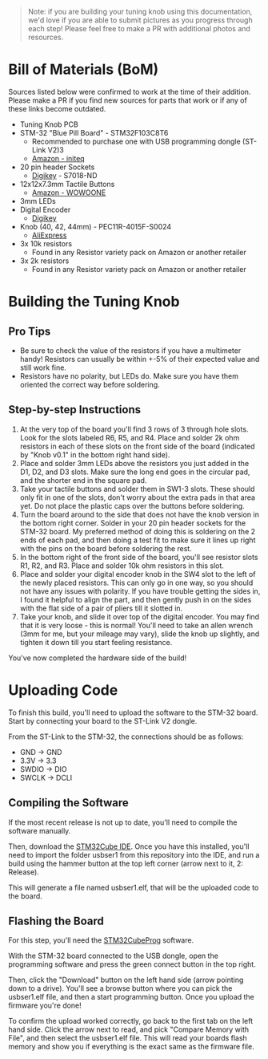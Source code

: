 > Note: if you are building your tuning knob using this documentation, we'd love if you are able to submit pictures as you progress through each step! Please feel free to make a PR with additional photos and resources.

# Bill of Materials (BoM)

Sources listed below were confirmed to work at the time of their addition. Please make a PR if you find new sources for parts that work or if any of these links become outdated.

* Tuning Knob PCB
* STM-32 "Blue Pill Board" - STM32F103C8T6
  * Recommended to purchase one with USB programming dongle (ST-Link V2)3
  * [Amazon - initeq](https://www.amazon.com/initeq-STM32F103C8T6-Minimum-Development-Programmer/dp/B079B95L9Y?th=1)
* 20 pin header Sockets
  * [Digikey](https://www.digikey.com/en/products/detail/sullins-connector-solutions/PPTC201LFBN-RC/810158?s=N4IgTCBcDaIMoHYAMBGAHAWgHIBEAEIAugL5A) - S7018-ND 
* 12x12x7.3mm Tactile Buttons
  * [Amazon - WOWOONE](https://a.co/d/htCCb7B)
* 3mm LEDs
* Digital Encoder
  * [Digikey](https://www.digikey.com/en/products/detail/bourns-inc/PEC11R-4015F-S0024/4499668)
* Knob (40, 42, 44mm) - PEC11R-4015F-S0024
  * [AliExpress](https://www.aliexpress.com/item/2251832815162496.html?spm=a2g0o.productlist.0.0.1e2c73b6198PmY&algo_pvid=2734f4d5-0906-46f7-91c0-93d160eaffb5&algo_exp_id=2734f4d5-0906-46f7-91c0-93d160eaffb5-16&pdp_ext_f=%7B%22sku_id%22%3A%2212000016726878080%22%7D&pdp_npi=2%40dis%21USD%21%2111.8%21%21%21%21%21%402101e9d316572559748035902e58bf%2112000016726878080%21sea)
* 3x 10k resistors
  * Found in any Resistor variety pack on Amazon or another retailer
* 3x 2k resistors
  * Found in any Resistor variety pack on Amazon or another retailer

# Building the Tuning Knob

## Pro Tips

* Be sure to check the value of the resistors if you have a multimeter handy! Resistors can usually be within +-5% of their expected value and still work fine.
* Resistors have no polarity, but LEDs do. Make sure you have them oriented the correct way before soldering.

## Step-by-step Instructions

1. At the very top of the board you'll find 3 rows of 3 through hole slots. Look for the slots labeled R6, R5, and R4. Place and solder 2k ohm resistors in each of these slots on the front side of the board (indicated by "Knob v0.1" in the bottom right hand side).
2. Place and solder 3mm LEDs above the resistors you just added in the D1, D2, and D3 slots. Make sure the long end goes in the circular pad, and the shorter end in the square pad.
3. Take your tactile buttons and solder them in SW1-3 slots. These should only fit in one of the slots, don't worry about the extra pads in that area yet. Do not place the plastic caps over the buttons before soldering.
4. Turn the board around to the side that does not have the knob version in the bottom right corner. Solder in your 20 pin header sockets for the STM-32 board. My preferred method of doing this is soldering on the 2 ends of each pad, and then doing a test fit to make sure it lines up right with the pins on the board before soldering the rest.
5. In the bottom right of the front side of the board, you'll see resistor slots R1, R2, and R3. Place and solder 10k ohm resistors in this slot.
6. Place and solder your digital encoder knob in the SW4 slot to the left of the newly placed resistors. This can only go in one way, so you should not have any issues with polarity. If you have trouble getting the sides in, I found it helpful to align the part, and then gently push in on the sides with the flat side of a pair of pliers till it slotted in.
7. Take your knob, and slide it over top of the digital encoder. You may find that it is very loose - this is normal! You'll need to take an allen wrench (3mm for me, but your mileage may vary), slide the knob up slightly, and tighten it down till you start feeling resistance.

You've now completed the hardware side of the build!

# Uploading Code

To finish this build, you'll need to upload the software to the STM-32 board. Start by connecting your board to the ST-Link V2 dongle. 

From the ST-Link to the STM-32, the connections should be as follows:
* GND -> GND
* 3.3V -> 3.3
* SWDIO -> DIO
* SWCLK -> DCLI

## Compiling the Software 

If the most recent release is not up to date, you'll need to compile the software manually.

Then, download the [STM32Cube IDE](https://www.st.com/en/development-tools/stm32cubeide.html). Once you have this installed, you'll need to import the folder usbser1 from this repository into the IDE, and run a build using the hammer button at the top left corner (arrow next to it, 2: Release).

This will generate a file named usbser1.elf, that will be the uploaded code to the board.

## Flashing the Board

For this step, you'll need the [STM32CubeProg](https://www.st.com/en/development-tools/stm32cubeprog.html) software. 

With the STM-32 board connected to the USB dongle, open the programming software and press the green connect button in the top right. 

Then, click the "Download" button on the left hand side (arrow pointing down to a drive). You'll see a browse button where you can pick the usbser1.elf file, and then a start programming button. Once you upload the firmware you're done!

To confirm the upload worked correctly, go back to the first tab on the left hand side. Click the arrow next to read, and pick "Compare Memory with File", and then select the usbser1.elf file. This will read your boards flash memory and show you if everything is the exact same as the firmware file.